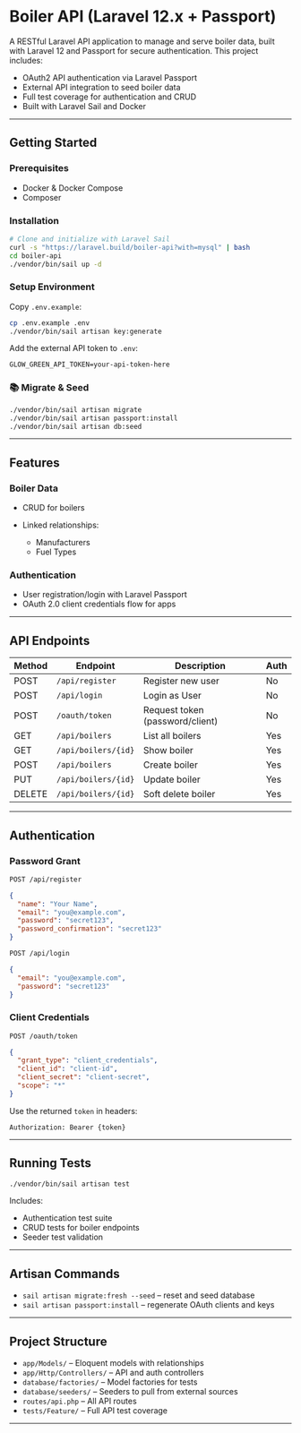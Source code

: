 #  Boiler API (Laravel 12.x + Passport)

A RESTful Laravel API application to manage and serve boiler data, built with Laravel 12 and Passport for secure authentication. This project includes:

*  OAuth2 API authentication via Laravel Passport
*  External API integration to seed boiler data
*  Full test coverage for authentication and CRUD
*  Built with Laravel Sail and Docker

---

##  Getting Started

###  Prerequisites

* Docker & Docker Compose
* Composer

###  Installation

```bash
# Clone and initialize with Laravel Sail
curl -s "https://laravel.build/boiler-api?with=mysql" | bash
cd boiler-api
./vendor/bin/sail up -d
```

###  Setup Environment

Copy `.env.example`:

```bash
cp .env.example .env
./vendor/bin/sail artisan key:generate
```

Add the external API token to `.env`:

```env
GLOW_GREEN_API_TOKEN=your-api-token-here
```

### 📚 Migrate & Seed

```bash
./vendor/bin/sail artisan migrate
./vendor/bin/sail artisan passport:install
./vendor/bin/sail artisan db:seed
```

---

## Features

###  Boiler Data

* CRUD for boilers
* Linked relationships:

    * Manufacturers
    * Fuel Types

###  Authentication

* User registration/login with Laravel Passport
* OAuth 2.0 client credentials flow for apps

---

## API Endpoints

| Method | Endpoint            | Description                     | Auth |
| ------ |---------------------|---------------------------------|------|
| POST   | `/api/register`     | Register new user               | No   |
| POST   | `/api/login`        | Login as User                   | No   |
| POST   | `/oauth/token`      | Request token (password/client) | No   |
| GET    | `/api/boilers`      | List all boilers                | Yes  |
| GET    | `/api/boilers/{id}` | Show boiler                     | Yes  |
| POST   | `/api/boilers`      | Create boiler                   | Yes  |
| PUT    | `/api/boilers/{id}` | Update boiler                   | Yes  |
| DELETE | `/api/boilers/{id}` | Soft delete boiler              | Yes  |

---

## Authentication

### Password Grant

```bash
POST /api/register
```

```json
{
  "name": "Your Name",
  "email": "you@example.com",
  "password": "secret123",
  "password_confirmation": "secret123"
}
```

```bash
POST /api/login
```

```json
{
  "email": "you@example.com",
  "password": "secret123"
}
```

### Client Credentials

```bash
POST /oauth/token
```

```json
{
  "grant_type": "client_credentials",
  "client_id": "client-id",
  "client_secret": "client-secret",
  "scope": "*"
}
```

Use the returned `token` in headers:

```http
Authorization: Bearer {token}
```

---

## Running Tests

```bash
./vendor/bin/sail artisan test
```

Includes:

* Authentication test suite
* CRUD tests for boiler endpoints
* Seeder test validation

---

## Artisan Commands

* `sail artisan migrate:fresh --seed` – reset and seed database
* `sail artisan passport:install` – regenerate OAuth clients and keys

---

## Project Structure

* `app/Models/` – Eloquent models with relationships
* `app/Http/Controllers/` – API and auth controllers
* `database/factories/` – Model factories for tests
* `database/seeders/` – Seeders to pull from external sources
* `routes/api.php` – All API routes
* `tests/Feature/` – Full API test coverage

---
